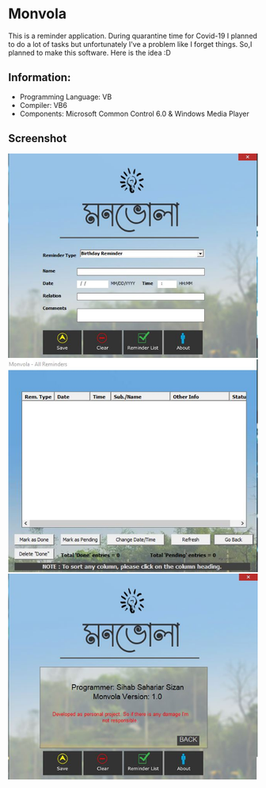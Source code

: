 # Monvola
This is a reminder application. During quarantine time for Covid-19 I planned to do a lot of tasks but unfortunately I've a problem like I forget things. So,I planned to make this software. Here is the idea :D 

Information:
------------
- Programming Language: VB
- Compiler: VB6
- Components: Microsoft Common Control 6.0 & Windows Media Player


Screenshot
---------------
<img src="1.jpg">
          
<img src="2.jpg">

<img src="3.jpg">
          

